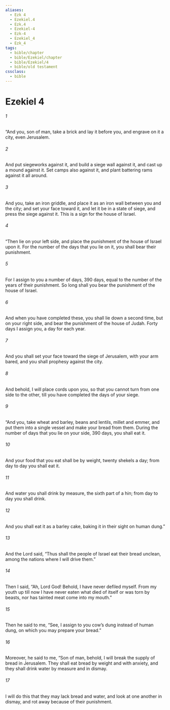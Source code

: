 ```yaml
---
aliases:
  - Ezk 4
  - Ezekiel.4
  - Ezk.4
  - Ezekiel-4
  - Ezk-4
  - Ezekiel_4
  - Ezk_4
tags:
  - bible/chapter
  - bible/Ezekiel/chapter
  - bible/Ezekiel/4
  - bible/old testament
cssclass:
  - bible
---
```


# Ezekiel 4

###### 1
“And you, son of man, take a brick and lay it before you, and engrave on it a city, even Jerusalem.
###### 2
And put siegeworks against it, and build a siege wall against it, and cast up a mound against it. Set camps also against it, and plant battering rams against it all around.
###### 3
And you, take an iron griddle, and place it as an iron wall between you and the city; and set your face toward it, and let it be in a state of siege, and press the siege against it. This is a sign for the house of Israel.
###### 4
“Then lie on your left side, and place the punishment of the house of Israel upon it. For the number of the days that you lie on it, you shall bear their punishment.
###### 5
For I assign to you a number of days, 390 days, equal to the number of the years of their punishment. So long shall you bear the punishment of the house of Israel.
###### 6
And when you have completed these, you shall lie down a second time, but on your right side, and bear the punishment of the house of Judah. Forty days I assign you, a day for each year.
###### 7
And you shall set your face toward the siege of Jerusalem, with your arm bared, and you shall prophesy against the city.
###### 8
And behold, I will place cords upon you, so that you cannot turn from one side to the other, till you have completed the days of your siege.
###### 9
“And you, take wheat and barley, beans and lentils, millet and emmer, and put them into a single vessel and make your bread from them. During the number of days that you lie on your side, 390 days, you shall eat it.
###### 10
And your food that you eat shall be by weight, twenty shekels a day; from day to day you shall eat it.
###### 11
And water you shall drink by measure, the sixth part of a hin; from day to day you shall drink.
###### 12
And you shall eat it as a barley cake, baking it in their sight on human dung.”
###### 13
And the Lord said, “Thus shall the people of Israel eat their bread unclean, among the nations where I will drive them.”
###### 14
Then I said, “Ah, Lord God! Behold, I have never defiled myself.  From my youth up till now I have never eaten what died of itself or was torn by beasts, nor has tainted meat come into my mouth.”
###### 15
Then he said to me, “See, I assign to you cow’s dung instead of human dung, on which you may prepare your bread.”
###### 16
Moreover, he said to me, “Son of man, behold, I will break the supply of bread in Jerusalem. They shall eat bread by weight and with anxiety, and they shall drink water by measure and in dismay.
###### 17
I will do this that they may lack bread and water, and look at one another in dismay, and rot away because of their punishment.


